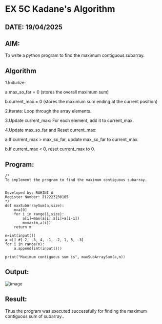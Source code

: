 # EX 5C Kadane's Algorithm
## DATE: 19/04/2025
## AIM:
To write a python program to find the maximum contiguous subarray.


## Algorithm
1.Initialize:

a.max_so_far = 0 (stores the overall maximum sum)

b.current_max = 0 (stores the maximum sum ending at the current position)

2.Iterate: Loop through the array elements.

3.Update current_max: For each element, add it to current_max.

4.Update max_so_far and Reset current_max:

a.If current_max > max_so_far, update max_so_far to current_max.

b.If current_max < 0, reset current_max to 0. 

## Program:
```
/*
To implement the program to find the maximum contiguous subarray.


Developed by: RAHINI A
Register Number: 212223230165
*/
def maxSubArraySum(a,size):
    m=a[0]
    for i in range(1,size):
        a[i]=max(a[i],a[i]+a[i-1])
        m=max(m,a[i])
    return m
    
n=int(input())  
a =[] #[-2, -3, 4, -1, -2, 1, 5, -3]
for i in range(n):
    a.append(int(input()))
  
print("Maximum contiguous sum is", maxSubArraySum(a,n))
```

## Output:

![image](https://github.com/user-attachments/assets/3331c971-3827-43a2-910b-e5ea10ce4d1d)



## Result:
Thus the program was executed successfully for finding the maximum contiguous sum of subarray..
